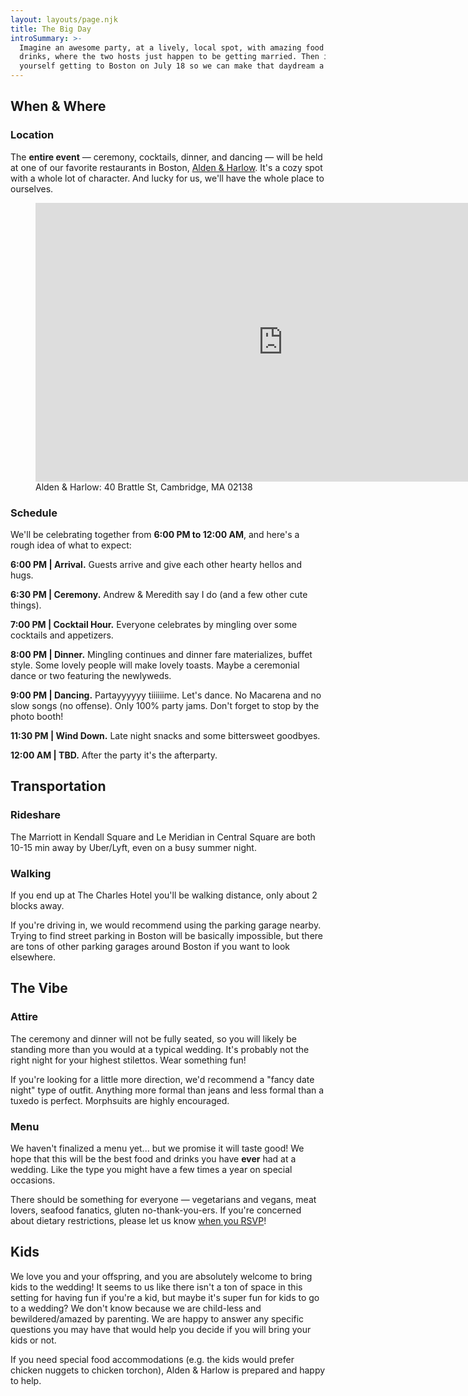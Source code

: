```yaml
---
layout: layouts/page.njk
title: The Big Day
introSummary: >-
  Imagine an awesome party, at a lively, local spot, with amazing food and
  drinks, where the two hosts just happen to be getting married. Then imagine
  yourself getting to Boston on July 18 so we can make that daydream a reality.
---
```

## When & Where

### Location

The **entire event** — ceremony, cocktails, dinner, and dancing — will be held at one of our favorite restaurants in Boston, [Alden & Harlow](http://www.aldenharlow.com). It's a cozy spot with a whole lot of character. And lucky for us, we'll have the whole place to ourselves. 

<figure>
    <iframe src="https://www.google.com/maps/embed?pb=!1m18!1m12!1m3!1d2947.5428998188754!2d-71.12359168454327!3d42.373579879186!2m3!1f0!2f0!3f0!3m2!1i1024!2i768!4f13.1!3m3!1m2!1s0x89e37768306eba37%3A0xa3a498bf2ae4121d!2sAlden%20%26%20Harlow!5e0!3m2!1sen!2sus!4v1583016005899!5m2!1sen!2sus" width="792" height="446" frameborder="0" style="border:0;" allowfullscreen=""></iframe>
    <figcaption>Alden & Harlow: 40 Brattle St, Cambridge, MA 02138<figcaption>
</figure>

### Schedule

We'll be celebrating together from **6:00 PM to 12:00 AM**, and here's a rough idea of what to expect:

**6:00 PM | Arrival.** Guests arrive and give each other hearty hellos and hugs.

**6:30 PM | Ceremony.** Andrew & Meredith say I do (and a few other cute things).

**7:00 PM | Cocktail Hour.** Everyone celebrates by mingling over some cocktails and appetizers.

**8:00 PM | Dinner.** Mingling continues and dinner fare materializes, buffet style. Some lovely people will make lovely toasts. Maybe a ceremonial dance or two featuring the newlyweds. 

**9:00 PM | Dancing.** Partayyyyyy tiiiiiime. Let's dance. No Macarena and no slow songs (no offense). Only 100% party jams. Don't forget to stop by the photo booth!

**11:30 PM | Wind Down.** Late night snacks and some bittersweet goodbyes. 

**12:00 AM | TBD.** After the party it's the afterparty.

## Transportation

### Rideshare

The Marriott in Kendall Square and Le Meridian in Central Square are both 10-15 min away by Uber/Lyft, even on a busy summer night. 

### Walking

If you end up at The Charles Hotel you'll be walking distance, only about 2 blocks away.

If you're driving in, we would recommend using the parking garage nearby. Trying to find street parking in Boston will be basically impossible, but there are tons of other parking garages around Boston if you want to look elsewhere. 

## The Vibe

### Attire

The ceremony and dinner will not be fully seated, so you will likely be standing more than you would at a typical wedding. It's probably not the right night for your highest stilettos. Wear something fun! 

If you're looking for a little more direction, we'd recommend a "fancy date night" type of outfit. Anything more formal than jeans and less formal than a tuxedo is perfect. Morphsuits are highly encouraged.

### Menu

We haven't finalized a menu yet... but we promise it will taste good!  We hope that this will be the best food and drinks you have **ever** had at a wedding. Like the type you might have a few times a year on special occasions. 

There should be something for everyone — vegetarians and vegans, meat lovers, seafood fanatics, gluten no-thank-you-ers. If you're concerned about dietary restrictions, please let us know [when you RSVP](/rsvp)!  

## Kids

We love you and your offspring, and you are absolutely welcome to bring kids to the wedding! It seems to us like there isn't a ton of space in this setting for having fun if you're a kid, but maybe it's super fun for kids to go to a wedding? We don't know because we are child-less and bewildered/amazed by parenting. We are happy to answer any specific questions you may have that would help you decide if you will bring your kids or not. 

If you need special food accommodations (e.g. the kids would prefer chicken nuggets to chicken torchon), Alden & Harlow is prepared and happy to help.